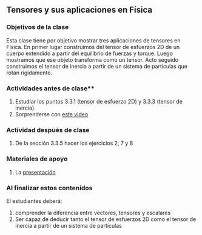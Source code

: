 ## Tensores y sus aplicaciones en Física

### Objetivos de la clase
Esta clase tiene por objetivo mostrar tres aplicaciones de tensores en Física. En primer lugar construimos del tensor de esfuerzos 2D de un cuerpo extendido a partir del equilibrio de fuerzas y torque. Luego mostramos que ese objeto transforma como un tensor. Acto seguido construimos el tensor de inercia a partir de un sistema de partículas que rotan rígidamente.

### Actividades **antes** de clase**
   1. Estudiar los puntos 3.3.1 (tensor de esfuerzo 2D) y 3.3.3 (tensor de inercia).  
   2. Sorprenderse con [este video](https://www.youtube.com/watch?v=1VPfZ_XzisU)

### Actividad **después** de clase
   1. De la sección 3.3.5 hacer los ejercicios 2, 7 y 8  

### Materiales de apoyo
   1. La [presentación](https://github.com/nunezluis/MisCursos/blob/main/MisMateriales/Presentaciones/3_3EjemplTensor.pdf)

### Al finalizar estos contenidos
   El estudiantes deberá:
   1. comprender la diferencia entre vectores, tensores y escalares
   2. Ser capaz de deducir tanto el tensor de esfuerzos 2D como el tensor de inercia a partir de un sistema de partículas
